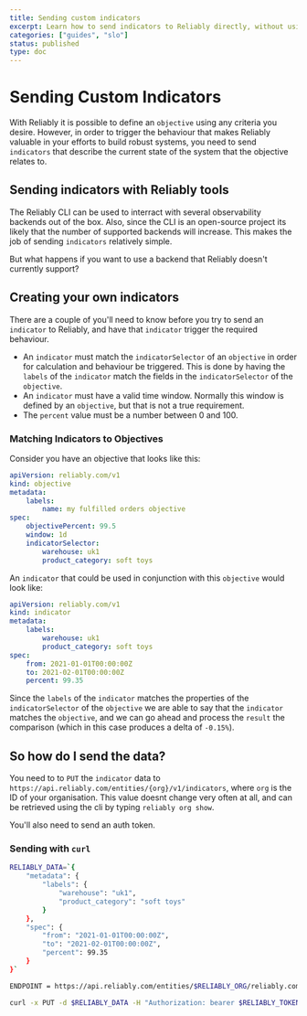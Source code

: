```yaml
---
title: Sending custom indicators
excerpt: Learn how to send indicators to Reliably directly, without using Reliably tools like the CLI or agent.
categories: ["guides", "slo"]
status: published
type: doc
---
```


# Sending Custom Indicators

With Reliably it is possible to define an `objective` using any criteria you desire. However, in order to trigger the behaviour that makes Reliably valuable in your efforts to build robust systems, you need to send `indicators` that describe the current state of the system that the objective relates to.

## Sending indicators with Reliably tools

The Reliably CLI can be used to interract with several observability backends out of the box. Also, since the CLI is an open-source project its likely that the number of supported backends will increase. This makes the job of sending `indicators` relatively simple.

But what happens if you want to use a backend that Reliably doesn't currently support?

## Creating your own indicators

There are a couple of you'll need to know before you try to send an `indicator` to Reliably, and have that `indicator` trigger the required behaviour.

* An `indicator` must match the `indicatorSelector` of an `objective` in order for calculation and behaviour be triggered. This is done by having the `labels` of the `indicator` match the fields in the `indicatorSelector` of the `objective`.
* An `indicator` must have a valid time window. Normally this window is defined by an `objective`, but that is not a true requirement.
* The `percent` value must be a number between 0 and 100.

### Matching Indicators to Objectives

Consider you have an objective that looks like this:

```yaml
apiVersion: reliably.com/v1
kind: objective
metadata:
    labels:
        name: my fulfilled orders objective
spec:
    objectivePercent: 99.5
    window: 1d
    indicatorSelector:
        warehouse: uk1
        product_category: soft toys
```

An `indicator` that could be used in conjunction with this `objective` would look like:

```yaml
apiVersion: reliably.com/v1
kind: indicator
metadata:
    labels:
        warehouse: uk1
        product_category: soft toys
spec:
    from: 2021-01-01T00:00:00Z
    to: 2021-02-01T00:00:00Z
    percent: 99.35
```

Since the `labels` of the `indicator` matches the properties of the `indicatorSelector` of the `objective` we are able to say that the `indicator` matches the `objective`, and we can go ahead and process the `result` the comparison (which in this case produces a delta of `-0.15%`).

## So how do I send the data?

You need to to `PUT` the `indicator` data to `https://api.reliably.com/entities/{org}/v1/indicators`, where `org` is the ID of your organisation. This value doesnt change very often at all, and can be retrieved using the cli by typing `reliably org show`.

You'll also need to send an auth token.

### Sending with `curl`

```bash
RELIABLY_DATA=`{
    "metadata": {
        "labels": {
            "warehouse": "uk1",
            "product_category": "soft toys"
        }
    },
    "spec": {
        "from": "2021-01-01T00:00:00Z",
        "to": "2021-02-01T00:00:00Z",
        "percent": 99.35
    }
}`
```
```bash
ENDPOINT = https://api.reliably.com/entities/$RELIABLY_ORG/reliably.com/v1/indicator
```
```bash
curl -x PUT -d $RELIABLY_DATA -H "Authorization: bearer $RELIABLY_TOKEN" $ENDPOINT
```

